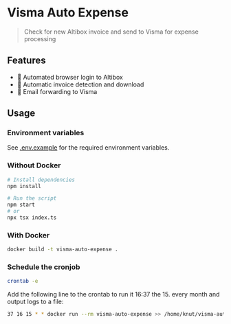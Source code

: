 # Visma Auto Expense

> Check for new Altibox invoice and send to Visma for expense processing

## Features

- 🤖 Automated browser login to Altibox
- 📄 Automatic invoice detection and download
- 📧 Email forwarding to Visma

## Usage

### Environment variables

See [.env.example](.env.example) for the required environment variables.

### Without Docker

```sh
# Install dependencies
npm install

# Run the script
npm start
# or
npx tsx index.ts
```

### With Docker

```bash
docker build -t visma-auto-expense .
```

### Schedule the cronjob

```bash
crontab -e
```

Add the following line to the crontab to run it 16:37 the 15. every month and output logs to a file:

```sh
37 16 15 * * docker run --rm visma-auto-expense >> /home/knut/visma-auto-expense/logs.txt
```
